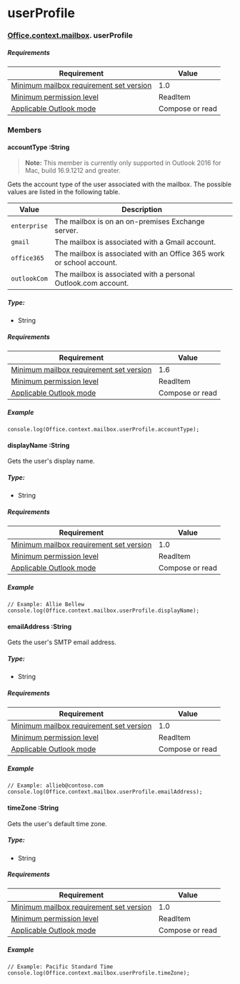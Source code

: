 
# userProfile

### [Office](Office.md)[.context](Office.context.md)[.mailbox](Office.context.mailbox.md). userProfile

##### Requirements

|Requirement| Value|
|---|---|
|[Minimum mailbox requirement set version](/javascript/office/requirement-sets/outlook-api-requirement-sets)| 1.0|
|[Minimum permission level](/outlook/add-ins/understanding-outlook-add-in-permissions)| ReadItem|
|[Applicable Outlook mode](https://docs.microsoft.com/outlook/add-ins/#extension-points)| Compose or read|

### Members

####  accountType :String

> **Note:** This member is currently only supported in Outlook 2016 for Mac, build 16.9.1212 and greater.

Gets the account type of the user associated with the mailbox. The possible values are listed in the following table.

| Value | Description |
|-------|-------------|
| `enterprise` | The mailbox is on an on-premises Exchange server. |
| `gmail` | The mailbox is associated with a Gmail account. |
| `office365` | The mailbox is associated with an Office 365 work or school account. |
| `outlookCom` | The mailbox is associated with a personal Outlook.com account. |

##### Type:

*   String

##### Requirements

|Requirement| Value|
|---|---|
|[Minimum mailbox requirement set version](/javascript/office/requirement-sets/outlook-api-requirement-sets)| 1.6 |
|[Minimum permission level](/outlook/add-ins/understanding-outlook-add-in-permissions)| ReadItem|
|[Applicable Outlook mode](https://docs.microsoft.com/outlook/add-ins/#extension-points)| Compose or read|

##### Example

```
console.log(Office.context.mailbox.userProfile.accountType);
```

####  displayName :String

Gets the user's display name.

##### Type:

*   String

##### Requirements

|Requirement| Value|
|---|---|
|[Minimum mailbox requirement set version](/javascript/office/requirement-sets/outlook-api-requirement-sets)| 1.0|
|[Minimum permission level](/outlook/add-ins/understanding-outlook-add-in-permissions)| ReadItem|
|[Applicable Outlook mode](https://docs.microsoft.com/outlook/add-ins/#extension-points)| Compose or read|

##### Example

```
// Example: Allie Bellew
console.log(Office.context.mailbox.userProfile.displayName);
```

####  emailAddress :String

Gets the user's SMTP email address.

##### Type:

*   String

##### Requirements

|Requirement| Value|
|---|---|
|[Minimum mailbox requirement set version](/javascript/office/requirement-sets/outlook-api-requirement-sets)| 1.0|
|[Minimum permission level](/outlook/add-ins/understanding-outlook-add-in-permissions)| ReadItem|
|[Applicable Outlook mode](https://docs.microsoft.com/outlook/add-ins/#extension-points)| Compose or read|

##### Example

```
// Example: allieb@contoso.com
console.log(Office.context.mailbox.userProfile.emailAddress);
```

####  timeZone :String

Gets the user's default time zone.

##### Type:

*   String

##### Requirements

|Requirement| Value|
|---|---|
|[Minimum mailbox requirement set version](/javascript/office/requirement-sets/outlook-api-requirement-sets)| 1.0|
|[Minimum permission level](/outlook/add-ins/understanding-outlook-add-in-permissions)| ReadItem|
|[Applicable Outlook mode](https://docs.microsoft.com/outlook/add-ins/#extension-points)| Compose or read|

##### Example

```
// Example: Pacific Standard Time
console.log(Office.context.mailbox.userProfile.timeZone);
```